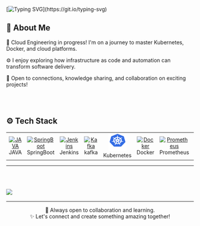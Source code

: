<p align="center">

[![Typing SVG](https://readme-typing-svg.demolab.com?font=Fira+Code&pause=1000&width=435&lines=Hello!+I'm+Jihwan+Hwang!)](https://git.io/typing-svg)
</p>



## 🌟 About Me

🚀 Cloud Engineering in progress! I'm on a journey to master Kubernetes, Docker, and cloud platforms.

⚙️ I enjoy exploring how infrastructure as code and automation can transform software delivery.

💬 Open to connections, knowledge sharing, and collaboration on exciting projects!


<br></br>
## ⚙️ Tech Stack

<!-- <h2 align="left" id="macropower-tech">Favorite Tech</h2> -->


<table>
  <tr>
    <td align="center" width="96">
      <a href="#macropower-tech">
        <img src="" width="48" height="48" alt="JAVA" />
      </a>
      <br>JAVA
    </td>
    <td align="center" width="96">
      <a href="#macropower-tech">
        <img src="https://cdn.simpleicons.org/springboot/6DB33F" width="48" height="48" alt="SpringBoot" />
      </a>
      <br>SpringBoot
    </td>
    <td align="center" width="96">
      <a href="#macropower-tech">
        <img src="https://cdn.simpleicons.org/jenkins/D24939" width="48" height="48" alt="Jenkins" />
      </a>
      <br>Jenkins
    </td>
    <td align="center" width="96">
      <a href="#macropower-tech">
        <img src="https://cdn.simpleicons.org/apachekafka/231F20" width="48" height="48" alt="Kafka" />
      </a>
      <br>kafka
    </td>
    <td align="center" width="96">
      <a href="#macropower-tech" >
        <img src="https://raw.githubusercontent.com/cncf/artwork/master/projects/kubernetes/icon/color/kubernetes-icon-color.svg" width="48" height="48" alt="Kubernetes" />
      </a>
      <br>Kubernetes
    </td>
    <td align="center" width="96"> 
      <a href="#macropower-tech" >
        <img src="https://cdn.simpleicons.org/docker/2496ED" width="48" height="48" alt="Docker" />
      </a>
      <br>Docker
    </td>
    <td align="center"  width="96">
      <a href="#macropower-tech">
        <img src="https://cdn.simpleicons.org/prometheus/E6522C" width="48" height="48" alt="Prometheus" />
      </a>
      <br>Prometheus
    </td>
    <td align="center" width="96">
      <a href="#macropower-tech" >
        <img src="https://raw.githubusercontent.com/grafana/grafana/master/public/img/grafana_icon.svg" width="48" height="48" alt="Grafana" />
      </a>
      <br>Grafana
    </td>
  </tr>
</table>
<!-- <table>
  <tr>
    <td align="center" width="120">
      <img src="https://cdn.simpleicons.org/kubernetes/326CE5" width="40" height="40"/><br/>Kubernetes
    </td>
    <td align="center" width="120">
      <img src="https://cdn.simpleicons.org/amazoneks/FF9900" width="40" height="40"/><br/>Amazon EKS
    </td>
    <td align="center" width="120">
      <img src="https://cdn.simpleicons.org/docker/2496ED" width="40" height="40"/><br/>Docker
    </td>
    <td align="center" width="120">
      <img src="https://cdn.simpleicons.org/jenkins/D24939" width="40" height="40"/><br/>Jenkins
    </td>
    <td align="center" width="120">
      <img src="https://cdn.simpleicons.org/argo/EF7B4D" width="40" height="40"/><br/>ArgoCD
    </td>
  </tr>
</table> -->

<!-- <table>
  <tr>
    <td align="center" width="120">
      <img src="https://cdn.simpleicons.org/prometheus/E6522C" width="40" height="40"/><br/>Prometheus
    </td>
    <td align="center" width="120">
      <img src="https://cdn.simpleicons.org/grafana/F46800" width="40" height="40"/><br/>Grafana
    </td>
    <td align="center" width="120">
      <img src="https://cdn.simpleicons.org/elasticstack/005571" width="40" height="40"/><br/>EFK Stack
    </td>
    <td align="center" width="120">
      <img src="https://cdn.simpleicons.org/openvpn/00A1E0" width="40" height="40"/><br/>VPN
    </td>
    <td align="center" width="120">
      <img src="https://cdn.simpleicons.org/keycloak/4D4D4D" width="40" height="40"/><br/>Keycloak
    </td>
  </tr>
</table> -->

<!-- <table>
  <tr>
    <td align="center" width="120">
      <img src="https://cdn.simpleicons.org/java/007396" width="40" height="40"/><br/>Java
    </td>
    <td align="center" width="120">
      <img src="https://cdn.simpleicons.org/springboot/6DB33F" width="40" height="40"/><br/>Spring Boot
    </td>
    <td align="center" width="120">
      <img src="https://cdn.simpleicons.org/react/61DAFB" width="40" height="40"/><br/>React Native
    </td>
  </tr>
</table>

<table>
  <tr>
    <td align="center" width="120">
      <img src="https://cdn.simpleicons.org/solidity/363636" width="40" height="40"/><br/>Solidity
    </td>
    <td align="center" width="120">
      <img src="https://cdn.simpleicons.org/ethereum/3C3C3D" width="40" height="40"/><br/>Ethereum
    </td>
    <td align="center" width="120">
      <img src="https://cdn.simpleicons.org/binance/F0B90B" width="40" height="40"/><br/>BNB Chain
    </td>
  </tr>
</table>

<table>
  <tr>
    <td align="center" width="120">
      <img src="https://cdn.simpleicons.org/nginx/009639" width="40" height="40"/><br/>NGINX
    </td>
    <td align="center" width="120">
      <img src="https://cdn.simpleicons.org/githubactions/2088FF" width="40" height="40"/><br/>GitHub Actions
    </td>
    <td align="center" width="120">
      <img src="https://cdn.simpleicons.org/amazonecs/FF9900" width="40" height="40"/><br/>Amazon ECS
    </td>
  </tr>
</table>

<table>
  <tr>
    <td align="center" width="120">
      <img src="https://cdn.simpleicons.org/mongodb/47A248" width="40" height="40"/><br/>MongoDB
    </td>
    <td align="center" width="120">
      <img src="https://cdn.simpleicons.org/redis/DC382D" width="40" height="40"/><br/>Redis
    </td>
    <td align="center" width="120">
      <img src="https://cdn.simpleicons.org/apachekafka/231F20" width="40" height="40"/><br/>Kafka
    </td>
  </tr>
</table> -->

---






<br></br>     
<div>
      <img src="https://github-readme-stats.vercel.app/api?username=jihwan77&show_icons=true&theme=radical" />
<!--       <img src="https://github-readme-stats.vercel.app/api/top-langs/?username=jihwan77&layout=compact" /> -->
</div>


<!-- ![Top Langs](https://github-readme-stats.vercel.app/api/top-langs/?username=jihwan77&layout=compact)

![Anurag's GitHub stats](https://github-readme-stats.vercel.app/api?username=jihwan77&show_icons=true&theme=radical) -->

<!--## 🏆 Used Language
<br></br>
<img src="https://github-readme-stats.vercel.app/api/top-langs/?username=jihwan77&layout=compact" />
<!-- [![Solved.ac Profile](https://mazassumnida.wtf/api/v2/generate_badge?boj=lch010201)](https://solved.ac/lch010201) -->

---




<p align="center">
  🌱 Always open to collaboration and learning.<br/>
  ✨ Let's connect and create something amazing together!
</p>



